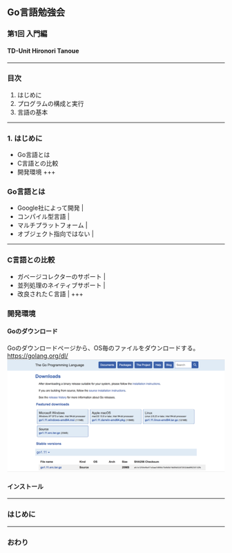 ## Go言語勉強会
### 第1回 入門編
#### TD-Unit Hironori Tanoue
---
### 目次
1. はじめに
2. プログラムの構成と実行
3. 言語の基本
---
### 1. はじめに
- Go言語とは
- C言語との比較
- 開発環境
+++
### Go言語とは
- Google社によって開発 |
- コンパイル型言語 |
- マルチプラットフォーム |
- オブジェクト指向ではない |
---
### C言語との比較
- ガベージコレクターのサポート |
- 並列処理のネイティブサポート |
- 改良されたＣ言語 |
+++
### 開発環境
#### Goのダウンロード
Goのダウンロードページから、OS毎のファイルをダウンロードする。  
https://golang.org/dl/
![images/go_download.png](images/go_download.png)
#### インストール

---
### はじめに
---
### おわり
